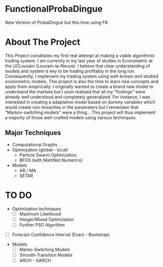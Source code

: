 # FunctionalProbaDingue
New Version of ProbaDingue but this time using F#.

# About The Project
This Project constitutes my first real attempt at making a viable algorithmic trading system. I am currently in my last year of studies in Econometric at the UCLouvain (Louvain-la-Neuve). I believe that clear understanding of models and system is key to be trading profitably in the long run. Consequently, I implement my trading system using well-known and studied econometric models. This project is also the time to learn new concepts and apply them empirically. I originally wanted to create a brand new model to understand the markets but I soon realized that all my "findings" were already well understood and completely generalized. For instance, I was interested in creating a adaptative model based on dummy variables which would create non-linearities in the parameters but I remember that "Markov-switching models" were a thing... This project will thus implement a majority of those well-crafted models using various techniques.

## Major Techniques
+ Computational Graphs
+ Optimization (global - local) 
  + Particle Swarm Optimization 
  + BFGS (with MathNet.Numerics) 
+ Models
  + AR / MA
  + SETAR

# TO DO
+ Optimization techniques
  - [ ] Maximum Likelihood
  - [ ] Integer/Mixed Optimization   
  - [ ] Further PSO Algorithm
- [ ] Forecast Confidence Interval (Exact - Bootstrap)
+ Models
  - [ ] Marko-Switching Models
  - [ ] Smooth-Transition Models
  - [ ] ARCH - GARCH
